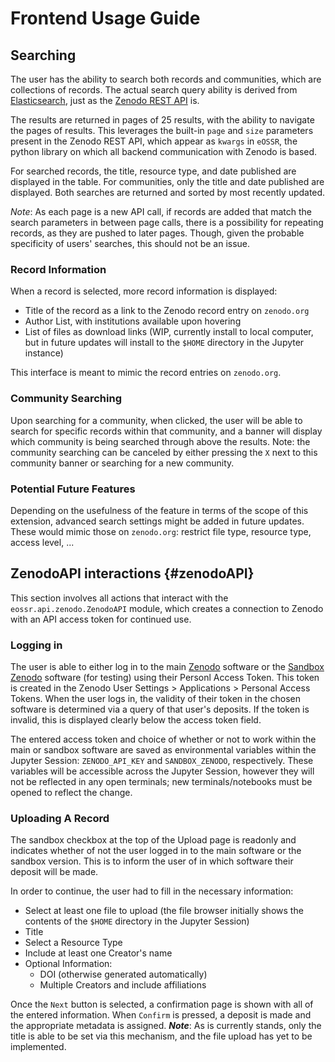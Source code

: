 # Frontend Usage Guide

## Searching 

The user has the ability to search both records and communities, which are collections of records. The actual search query ability is derived from [Elasticsearch](https://www.elastic.co/guide/en/elasticsearch/reference/current/query-dsl-query-string-query.html), just as the [Zenodo REST API](https://developers.zenodo.org/#rest-api) is.

The results are returned in pages of 25 results, with the ability to navigate the pages of results. This leverages the built-in `page` and `size` parameters present in the Zenodo REST API, which appear as `kwargs` in `eOSSR`, the python library on which all backend communication with Zenodo is based.

For searched records, the title, resource type, and date published are displayed in the table. For communities, only the title and date published are displayed. Both searches are returned and sorted by most recently updated.

*Note*: As each page is a new API call, if records are added that match the search parameters in between page calls, there is a possibility for repeating records, as they are pushed to later pages. Though, given the probable specificity of users' searches, this should not be an issue.

### Record Information
When a record is selected, more record information is displayed:
* Title of the record as a link to the Zenodo record entry on `zenodo.org`
* Author List, with institutions available upon hovering
* List of files as download links (WIP, currently install to local computer, but in future updates will install to the `$HOME` directory in the Jupyter instance)

This interface is meant to mimic the record entries on `zenodo.org`.

### Community Searching
Upon searching for a community, when clicked, the user will be able to search for specific records within that community, and a banner will display which community is being searched through above the results. Note: the community searching can be canceled by either pressing the `X` next to this community banner or searching for a new community.

### Potential Future Features
Depending on the usefulness of the feature in terms of the scope of this extension, advanced search settings might be added in future updates. These would mimic those on `zenodo.org`: restrict file type, resource type, access level, ...


## ZenodoAPI interactions {#zenodoAPI}
This section involves all actions that interact with the `eossr.api.zenodo.ZenodoAPI` module, which creates a connection to Zenodo with an API access token for continued use.

### Logging in
The user is able to either log in to the main [Zenodo](https://zenodo.org/) software or the [Sandbox Zenodo](https://sandbox.zenodo.org/) software (for testing) using their Personl Access Token. This token is created in the Zenodo User Settings > Applications > Personal Access Tokens. When the user logs in, the validity of their token in the chosen software is determined via a query of that user's deposits. If the token is invalid, this is displayed clearly below the access token field.

The entered access token and choice of whether or not to work within the main or sandbox software are saved as environmental variables within the Jupyter Session: `ZENODO_API_KEY` and `SANDBOX_ZENODO`, respectively. These variables will be accessible across the Jupyter Session, however they will not be reflected in any open terminals; new terminals/notebooks must be opened to reflect the change.

### Uploading A Record
The sandbox checkbox at the top of the Upload page is readonly and indicates whether of not the user logged in to the main software or the sandbox version. This is to inform the user of in which software their deposit will be made.

In order to continue, the user had to fill in the necessary information:
* Select at least one file to upload (the file browser initially shows the contents of the `$HOME` directory in the Jupyter Session)
* Title
* Select a Resource Type
* Include at least one Creator's name
* Optional Information:
    * DOI (otherwise generated automatically)
    * Multiple Creators and include affiliations

Once the `Next` button is selected, a confirmation page is shown with all of the entered information. When `Confirm` is pressed, a deposit is made and the appropriate metadata is assigned. ***Note***: As is currently stands, only the title is able to be set via this mechanism, and the file upload has yet to be implemented.